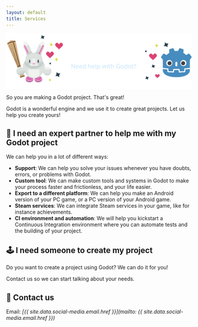 ```yaml
---
layout: default
title: Services
---
```


<div style="display: flex;justify-content: center;">
<img src="/assets/images/services/services.svg">
</div>

So you are making a Godot project. That's great!

Godot is a wonderful engine and we use it to create great projects.
Let us help you create yours!

## 🚀 I need an expert partner to help me with my Godot project

We can help you in a lot of different ways:

- __Support__: We can help you solve your issues whenever you have doubts, errors, or problems with Godot.
- __Custom tool__: We can make custom tools and systems in Godot to make your process faster and frictionless, and your life easier.
- __Export to a different platform__: We can help you make an Android version of your PC game, or a PC version of your Android game.
- __Steam services__: We can integrate Steam services in your game, like for instance achievements.
- __CI environment and automation__: We will help you kickstart a Continuous Integration environment where you can automate tests and the building of your project.

## 🕹️ I need someone to create my project

Do you want to create a project using Godot? We can do it for you!

Contact us so we can start talking about your needs.

## 💬 Contact us

Email: _[{{ site.data.social-media.email.href }}](mailto: {{ site.data.social-media.email.href }})_
